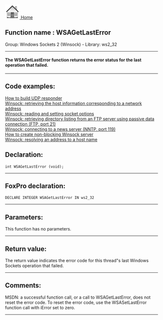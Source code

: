 [<img src="../../images/home.png"> Home ](https://github.com/VFPX/Win32API)  

## Function name : WSAGetLastError
Group: Windows Sockets 2 (Winsock) - Library: ws2_32    
***  


#### The WSAGetLastError function returns the error status for the last operation that failed.
***  


## Code examples:
[How to build UDP responder](../../samples/sample_052.md)  
[Winsock: retrieving the host information corresponding to a network address](../../samples/sample_217.md)  
[Winsock: reading and setting socket options](../../samples/sample_232.md)  
[Winsock: retrieving directory listing from an FTP server using passive data connection (FTP, port 21)](../../samples/sample_386.md)  
[Winsock: connecting to a news server (NNTP, port 119)](../../samples/sample_389.md)  
[How to create non-blocking Winsock server](../../samples/sample_412.md)  
[Winsock: resolving an address to a host name](../../samples/sample_570.md)  

## Declaration:
```foxpro  
int WSAGetLastError (void);  
```  
***  


## FoxPro declaration:
```foxpro  
DECLARE INTEGER WSAGetLastError IN ws2_32  
```  
***  


## Parameters:
This function has no parameters.  
***  


## Return value:
The return value indicates the error code for this thread"s last Windows Sockets operation that failed.  
***  


## Comments:
MSDN: a successful function call, or a call to WSAGetLastError, does not reset the error code. To reset the error code, use the WSASetLastError function call with iError set to zero.   
  
***  

